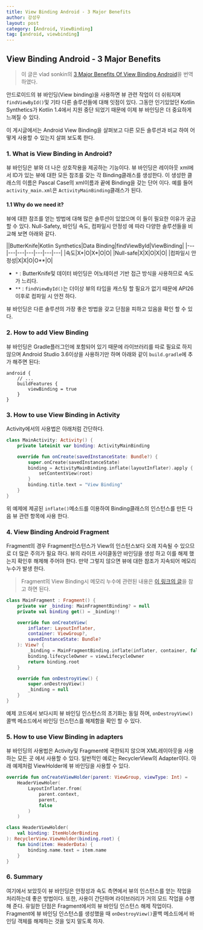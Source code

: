 ```yaml
---
title: View Binding Android - 3 Major Benefits
author: 강성우
layout: post
category: [Android, ViewBinding]
tag: [android, viewbinding]
---
```


## View Binding Android - 3 Major Benefits

> 이 글은 vlad sonkin의 [3 Major Benefits Of View Binding Android](https://vladsonkin.com/3-major-benefits-of-view-binding-android/?utm_source=feedly&utm_medium=rss&utm_campaign=3-major-benefits-of-view-binding-android)을 번역 하였다. 

안드로이드의 뷰 바인딩(View binding)을 사용하면 뷰 관련 작업이 더 쉬워지며 `findViewById()`및 기타 다른 솔루션들에 대해 잇점이 있다. 그동안 인기있었던 Kotlin Synthetics가 Kotlin 1.4에서 지원 중단 되었기 때문에 이제 뷰 바인딩은 더 중요하게 느껴질 수 있다. 

이 게시글에서는 Android View Binding을 살펴보고 다른 모든 솔루션과 비교 하여 어떻게 사용할 수 있는지 살펴 보도록 한다. 

### 1. What is View Binding in Android?

뷰 바인딩은 뷰와 더 나은 상호작용을 제공하는 기능이다. 뷰 바인딩은 레이아웃 xml에서 ID가 있는 뷰에 대한 모든 참조를 갖는 각 Binding클래스를 생성한다. 이 생성한 클래스의 이름은 Pascal Case의 xml이름과 끝에 Binding을 갖는 단어 이다.
예를 들어 `activity_main.xml`은 `ActivityMainBinding`클래스가 된다. 

#### 1.1 Why do we need it?

뷰에 대한 참조를 얻는 방법에 대해 많은 솔루션이 있었으며 이 들이 필요한 이유가 궁금할 수 있다. Null-Safety, 바인딩 속도, 컴파일시 안정성 에 따라 다양한 솔루션들을 비교해 보면 아래와 같다. 

||ButterKnife|Kotlin Synthetics|Data Binding|findViewById|ViewBinding|
|---|---|---|---|---|---|---|
|속도|X*|O|X*|O|O|
|Null-safe|X|X|O|X|O|
|컴파일시 안정성|X|X|O|O**|O|

- `*` : ButterKnife및 데이터 바인딩은 어노테이션 기반 접근 방식을 사용하므로 속도가 느리다. 
- `**` : `findViewById()`는 더이상 뷰의 타입을 캐스팅 할 필요가 없기 때문에 API26이후로 컴파일 시 안전 하다. 

뷰 바인딩은 다른 솔루션의 가장 좋은 방법을 갖고 단점을 피하고 있음을 확인 할 수 있다. 

### 2. How to add View Binding

뷰 바인딩은 Gradle플러그인에 포함되어 있기 때문에 라이브러리를 따로 필요로 하지 않으며 Android Studio 3.6이상을 사용하기만 하며 아래와 같이 `build.gradle`에 추가 해주면 된다:

```
android {
    // ...
    buildFeatures {
        viewBinding = true
    }
}
```

### 3. How to use View Binding in Activity

Activity에서의 사용법은 아래처럼 간단하다. 

```kotlin
class MainActivity: Activity() {
    private lateinit var binding: ActivityMainBinding

    override fun onCreate(savedInstanceState: Bundle?) {
        super.onCreate(savedInstanceState)
        binding = ActivityMainBinding.inflate(layoutInflater).apply {
            setContentView(root)
        }
        binding.title.text = "View Binding"
    }
}
```

위 예제에 제공된 `inflate()`메소드를 이용하여 Binding클래스의 인스턴스를 만든 다음 뷰 관련 항목에 사용 한다. 

### 4. View Binding Android Fragment

Fragment의 경우 Fragment인스턴스가 View의 인스턴스보다 오래 지속될 수 있으므로 더 많은 주의가 필요 하다. 뷰의 라이프 사이클동안 바인딩을 생성 하고 이를 해제 했는지 확인후 해제해 주어야 한다. 만약 그렇지 않으면 뷰에 대한 참조가 지속되어 메모리 누수가 발생 한다. 

> Fragment의 View Binding시 메모리 누수에 관련된 내용은 [이 링크의 글](https://github.com/ksu3101/TIL/blob/master/Android/200828_android.md)을 참고 하면 된다. 

```kotlin
class MainFragment : Fragment() {
    private var _binding: MainFragmentBinding? = null
    private val binding get() = _binding!!

    override fun onCreateView(
        inflater: LayoutInflater,
        container: ViewGroup?,
        savedInstanceState: Bundle?
    ): View? {
        _binding = MainFragmentBinding.inflate(inflater, container, false)
        binding.lifecycleOwner = viewLifecycleOwner
        return binding.root
    }

    override fun onDestroyView() {
        super.onDestroyView()
        _binding = null
    }
}
```

예제 코드에서 보다시피 뷰 바인딩 인스턴스의 초기화는 동일 하며, `onDestroyView()`콜백 메소드에서 바인딩 인스턴스를 해제함을 확인 할 수 있다. 

### 5. How to use View Binding in adapters

뷰 바인딩의 사용법은 Activity및 Fragment에 국한되지 않으며 XML레이아웃을 사용하는 모든 곳 에서 사용할 수 있다. 일반적인 예로는 RecyclerView의 Adapter이다. 아래 예제처럼 ViewHolder에 뷰 바인딩을 사용할 수 있다. 

```kotlin
override fun onCreateViewHolder(parent: ViewGroup, viewType: Int) = 
    HeaderViewHoler(
        LayoutInflater.from(
            parent.context,
            parent,
            false
        )
    )

class HeaderViewHolder(
    val binding: ItemHolderBinding
): RecyclerView.ViewHolder(binding.root) {
    fun bind(item: HeaderData) {
        binding.name.text = item.name
    }
}
```

### 6. Summary 

여기에서 보았듯이 뷰 바인딩은 안정성과 속도 측면에서 뷰의 인스턴스를 얻는 작업을 처리하는데 좋은 방법이다. 또한, 사용이 간단하며 라이브러리가 거의 모드 작업을 수행해 준다. 유일한 단점은 Fragment에서의 뷰 바인딩 인스턴스 해제 작업이다. Fragment에 뷰 바인딩 인스턴스를 생성했을 때 `onDestroyView()`콜백 메소드에서 바인딩 객체를 해제하는 것을 잊지 말도록 하자. 
